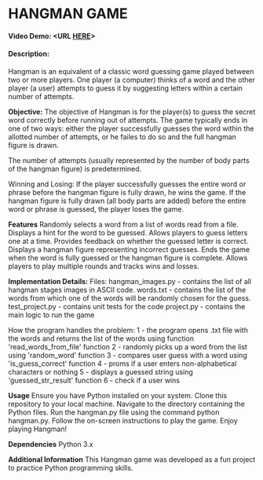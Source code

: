 # HANGMAN GAME
#### Video Demo:  <URL [HERE](https://youtu.be/gaLi8doG4d8)>
#### Description:

Hangman is an equivalent of a classic word guessing game played between two or more players. One player (a computer) thinks of a word and the other player (a user) attempts to guess it by suggesting letters within a certain number of attempts.

**Objective:**
The objective of Hangman is for the player(s) to guess the secret word correctly before running out of attempts. The game typically ends in one of two ways: either the player successfully guesses the word within the allotted number of attempts, or he failes to do so and the full hangman figure is drawn.

The number of attempts (usually represented by the number of body parts of the hangman figure) is predetermined.

Winning and Losing:
If the player successfully guesses the entire word or phrase before the hangman figure is fully drawn, he wins the game.
If the hangman figure is fully drawn (all body parts are added) before the entire word or phrase is guessed, the player loses the game.

**Features**
Randomly selects a word from a list of words read from a file.
Displays a hint for the word to be guessed.
Allows players to guess letters one at a time.
Provides feedback on whether the guessed letter is correct.
Displays a hangman figure representing incorrect guesses.
Ends the game when the word is fully guessed or the hangman figure is complete.
Allows players to play multiple rounds and tracks wins and losses.


**Implementation Details:**
Files:
hangman_images.py - contains the list of all hangman stages images in ASCII code.
words.txt - contains the list of the words from which one of the words will be randomly chosen for the guess.
test_project.py - contains unit tests for the code
project.py - contains the main logic to run the game

How the program handles the problem:
1 - the program opens .txt file with the words and returns the list of the words using function 'read_words_from_file' function
2 - randomly picks up a word from the list using 'random_word' function
3 - compares user guess with a word using 'is_guess_correct' function
4 - proms if a user enters non-alphabetical characters or nothing
5 - displays a guessed string using 'guessed_str_result' function
6 - check if a user wins

**Usage**
Ensure you have Python installed on your system.
Clone this repository to your local machine.
Navigate to the directory containing the Python files.
Run the hangman.py file using the command python hangman.py.
Follow the on-screen instructions to play the game.
Enjoy playing Hangman!

**Dependencies**
Python 3.x

**Additional Information**
This Hangman game was developed as a fun project to practice Python programming skills.
